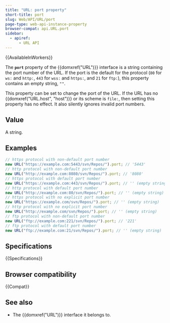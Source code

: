 ```yaml
---
title: "URL: port property"
short-title: port
slug: Web/API/URL/port
page-type: web-api-instance-property
browser-compat: api.URL.port
sidebar:
  - apiref:
      - URL API
---
```


{{AvailableInWorkers}}

The **`port`** property of the {{domxref("URL")}} interface is a string containing the port number of the URL. If the port is the default for the protocol (`80` for `ws:` and `http:`, `443` for `wss:` and `https:`, and `21` for `ftp:`), this property contains an empty string, `""`.

This property can be set to change the port of the URL. If the URL has no {{domxref("URL.host", "host")}} or its scheme is `file:`, then setting this property has no effect. It also silently ignores invalid port numbers.

## Value

A string.

## Examples

```js
// https protocol with non-default port number
new URL("https://example.com:5443/svn/Repos/").port; // '5443'
// http protocol with non-default port number
new URL("http://example.com:8080/svn/Repos/").port; // '8080'
// https protocol with default port number
new URL("https://example.com:443/svn/Repos/").port; // '' (empty string)
// http protocol with default port number
new URL("http://example.com:80/svn/Repos/").port; // '' (empty string)
// https protocol with no explicit port number
new URL("https://example.com/svn/Repos/").port; // '' (empty string)
// http protocol with no explicit port number
new URL("http://example.com/svn/Repos/").port; // '' (empty string)
// ftp protocol with non-default port number
new URL("ftp://example.com:221/svn/Repos/").port; // '221'
// ftp protocol with default port number
new URL("ftp://example.com:21/svn/Repos/").port; // '' (empty string)
```

## Specifications

{{Specifications}}

## Browser compatibility

{{Compat}}

## See also

- The {{domxref("URL")}} interface it belongs to.
